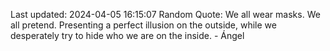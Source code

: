 Last updated: 2024-04-05 16:15:07
Random Quote: We all wear masks. We all pretend. Presenting a perfect illusion on the outside, while we desperately try to hide who we are on the inside. - Ángel